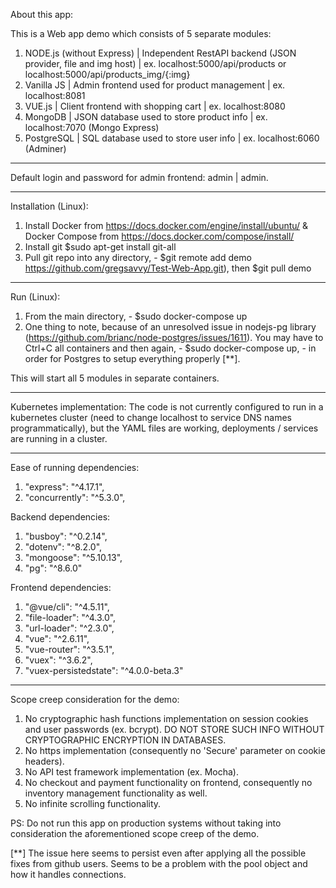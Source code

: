 About this app:

This is a Web app demo which consists of 5 separate modules:

1. NODE.js (without Express) | Independent RestAPI backend (JSON provider, file and img host) | ex. localhost:5000/api/products or localhost:5000/api/products_img/{:img}
2. Vanilla JS | Admin frontend used for product management | ex. localhost:8081
3. VUE.js | Client frontend with shopping cart | ex. localhost:8080
4. MongoDB | JSON database used to store product info | ex. localhost:7070 (Mongo Express)
5. PostgreSQL | SQL database used to store user info | ex. localhost:6060 (Adminer)

---

Default login and password for admin frontend: admin | admin.

---

Installation (Linux):

1. Install Docker from https://docs.docker.com/engine/install/ubuntu/ & Docker Compose from https://docs.docker.com/compose/install/
2. Install git $sudo apt-get install git-all
3. Pull git repo into any directory, - $git remote add demo https://github.com/gregsavvy/Test-Web-App.git), then $git pull demo

---

Run (Linux):
1. From the main directory, - $sudo docker-compose up
2. One thing to note, because of an unresolved issue in nodejs-pg library (https://github.com/brianc/node-postgres/issues/1611). You may have to Ctrl+C all containers and then again, - $sudo docker-compose up, - in order for Postgres to setup everything properly [**].

This will start all 5 modules in separate containers.

---

Kubernetes implementation:
The code is not currently configured to run in a kubernetes cluster (need to change localhost to service DNS names programmatically), but the YAML files are working, deployments / services are running in a cluster.

---

Ease of running dependencies:
1. "express": "^4.17.1",
2. "concurrently": "^5.3.0",

Backend dependencies:
1. "busboy": "^0.2.14",
2. "dotenv": "^8.2.0",
3. "mongoose": "^5.10.13",
4. "pg": "^8.6.0"

Frontend dependencies:
1. "@vue/cli": "^4.5.11",
2. "file-loader": "^4.3.0",
3. "url-loader": "^2.3.0",
4. "vue": "^2.6.11",
5. "vue-router": "^3.5.1",
6. "vuex": "^3.6.2",
7. "vuex-persistedstate": "^4.0.0-beta.3"

---

Scope creep consideration for the demo:
1. No cryptographic hash functions implementation on session cookies and user passwords (ex. bcrypt). DO NOT STORE SUCH INFO WITHOUT CRYPTOGRAPHIC ENCRYPTION IN DATABASES.
2. No https implementation (consequently no 'Secure' parameter on cookie headers).
3. No API test framework implementation (ex. Mocha).
4. No checkout and payment functionality on frontend, consequently no inventory management functionality as well.
5. No infinite scrolling functionality.

PS:
Do not run this app on production systems without taking into consideration the aforementioned scope creep of the demo.

[**] The issue here seems to persist even after applying all the possible fixes from github users. Seems to be a problem with the pool object and how it handles connections.